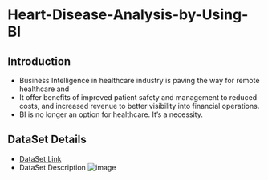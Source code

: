 # Heart-Disease-Analysis-by-Using-BI
## Introduction
 * Business Intelligence in healthcare industry is paving the way for remote healthcare and 
 * It offer benefits of improved patient safety and management to reduced costs, and increased revenue to better visibility into financial operations.
 * BI is no longer an option for healthcare. It’s a necessity.
 
## DataSet Details
 * [DataSet Link](https://www.kaggle.com/datasets/fedesoriano/heart-failure-prediction)
 * DataSet Description 
   ![image](https://user-images.githubusercontent.com/67852967/226351054-43db12a9-eead-4011-86ff-1b2deb250c2a.png)

 
